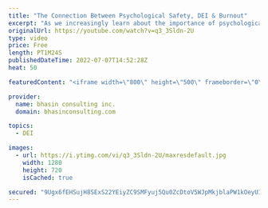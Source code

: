```yaml
---
title: "The Connection Between Psychological Safety, DEI & Burnout"
excerpt: "As we increasingly learn about the importance of psychological safety in the workplace, it’s important to apply an intersectional lens to our understanding. In this video, bci’s Mental Health Expert-in-Residence Dr. Komal Bhasin shares the connection between psychological safety, burnout and inclusion"
originalUrl: https://youtube.com/watch?v=q3_3Sldn-2U
type: video
price: Free
length: PT1M24S
publishedDateTime: 2022-07-07T14:52:28Z
heat: 50

featuredContent: "<iframe width=\"800\" height=\"500\" frameborder=\"0\" src=\"https://www.youtube.com/embed/q3_3Sldn-2U\" allow=\"accelerometer; autoplay; encrypted-media; gyroscope; picture-in-picture\" allowfullscreen></iframe>"

provider:
  name: bhasin consulting inc.
  domain: bhasinconsulting.com

topics:
  - DEI

images:
  - url: https://i.ytimg.com/vi/q3_3Sldn-2U/maxresdefault.jpg
    width: 1280
    height: 720
    isCached: true

secured: "9Ugx6fEHSujH8SExS22YEiyZC9SMFyuj5Qu0ZcDtoV5WJpMkjblaPW1kOeyUIR3gyeNt+d/NNHTr6V/J4+4j9MabAs5Ppkw2M9uUJYx+WEFJHmA/FtxpzHvYm+stT72dNCDQuje5+76KQAAnVqbQB/tVt7zBf0Xy89r3jCeCvD2WEHfN0vkGjYBCXqwaVaJjfWuhAbxmvrtuC5+ndoNY6b9+ZQ3eKGhqWefbWgbl+xiuEpV+i+XdXTVxGBNnV1kHhTnVIF4ET9ZfP6DUzhPYKm+5WeoS3q0tiVQLkbPyl1m7S3JC9qIDfBnTC7qsuIvtxDC2xCQfyg/wjQWjFcP4rT0hVHXMjHL/kAQBayaWInGb71wbDMkqHmUcjP1tzGZvlzTs3AbphIdFZbJ062wecQyV00w8dwnXyMeCV7fbPuk=;JaezE545mqLw/+DFR5dSZA=="
---
```


